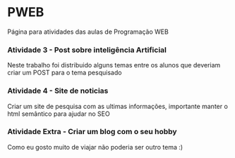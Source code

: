 # PWEB
Página para atividades das aulas de Programação WEB 

### Atividade 3 - Post sobre inteligência Artificial
Neste trabalho foi distribuido alguns temas entre os alunos que deveriam criar um POST para o tema pesquisado

### Atividade 4 - Site de noticias
Criar um site de pesquisa com as ultimas informações, importante manter o html semântico para ajudar no SEO

### Atividade Extra - Criar um blog com o seu hobby
Como eu gosto muito de viajar não poderia ser outro tema :) 
